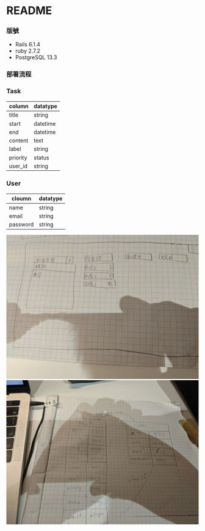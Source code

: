 # README
### 版號
* Rails 6.1.4
* ruby 2.7.2
* PostgreSQL 13.3
### 部署流程

### Task 
| column | datatype |
| ------ | -------- |
| title  | string   |
| start  | datetime |
|  end   | datetime |
| content| text     |
| label  | string   |
|priority| status   |
| user_id| string   |

### User

| cloumn | datatype |
| ------ | -------- |
| name   | string   |
| email  |string    |
|password| string   | 

![image](pictures/PXL_20211111_085836068.jpg)
![image](pictures/PXL_20211111_115459826.jpg)

